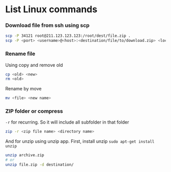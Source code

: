 # List Linux commands

### Download file from ssh using scp
```bash
scp -P 34121 root@211.123.123.123:/root/dest/file.zip . 
scp -P <port> <username>@<host>:<destination/file/to/download.zip> <local/destination>
```

### Rename file
Using copy and remove old
```bash
cp <old> <new>
rm <old>
```
Rename by move
```bash
mv <file> <new name>
```

### ZIP folder or compress
`-r` for recurring. So it will include all subfolder in that folder
```bash
zip -r <zip file name> <directory name>
```
And for unzip using unzip app. First, install unzip `sudo apt-get install unzip` 
```bash
unzip archive.zip
# or
unzip file.zip -d destination/
```

